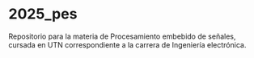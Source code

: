 # 2025_pes
Repositorio para la materia de Procesamiento embebido de señales, cursada en UTN correspondiente a la carrera de Ingeniería electrónica.
